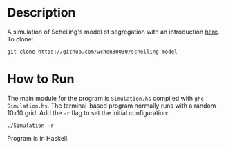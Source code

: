 Description
===========

A simulation of Schelling's model of segregation with an introduction [here](http://nifty.stanford.edu/2014/mccown-schelling-model-segregation/). To clone:

```
git clone https://github.com/wchen30030/schelling-model
```

How to Run
==========

The main module for the program is `Simulation.hs` compiled with `ghc Simulation.hs`. The terminal-based program normally runs with a random 10x10 grid. Add the `-r` flag to set the initial configuration:
```
./Simulation -r
```
Program is in Haskell.
